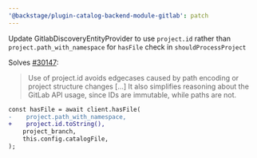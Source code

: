 ```yaml
---
'@backstage/plugin-catalog-backend-module-gitlab': patch
---
```


Update GitlabDiscoveryEntityProvider to use `project.id` rather than `project.path_with_namespace` for `hasFile` check in `shouldProcessProject`

Solves [#30147](https://github.com/backstage/backstage/issues/30147):

> Use of project.id avoids edgecases caused by path encoding or project structure changes
> [...]
> It also simplifies reasoning about the GitLab API usage, since IDs are immutable, while paths are not.

```diff
const hasFile = await client.hasFile(
-    project.path_with_namespace,
+    project.id.toString(),
    project_branch,
    this.config.catalogFile,
);
```
